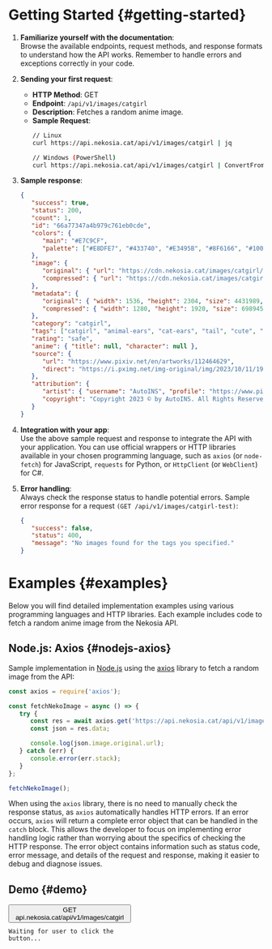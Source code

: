 [//]: # (Title: Getting Started - Nekosia API Docs)
[//]: # (Description: Introductory guide for Nekosia API, covering setup, sending requests, and handling errors.)
[//]: # (Tags: getting started, nekosia api getting started, nekosia api docs, api introduction, api guide, nekosia tutorial, api setup, api integration, api examples)
[//]: # (Canonical: getting-started)
[//]: # (Creation date: 2024-07-29)
[//]: # (Last update: 2024-11-06)
[//]: # (Contributors: N/A)

# Getting Started {#getting-started}
1. **Familiarize yourself with the documentation**:  
   Browse the available endpoints, request methods, and response formats to understand how the API works. Remember to handle errors and exceptions correctly in your code.

2. **Sending your first request**:
   - **HTTP Method**: GET
   - **Endpoint**: `/api/v1/images/catgirl`
   - **Description**: Fetches a random anime image.
   - **Sample Request**:
     ```bash
     // Linux
     curl https://api.nekosia.cat/api/v1/images/catgirl | jq

     // Windows (PowerShell)
     curl https://api.nekosia.cat/api/v1/images/catgirl | ConvertFrom-Json | ConvertTo-Json -Depth 10
     ```

3. **Sample response**:
   ```json
   {
      "success": true,
      "status": 200,
      "count": 1,
      "id": "66a77347a4b979c761eb0cde",
      "colors": {
         "main": "#E7C9CF",
         "palette": ["#E8DFE7", "#433740", "#E3495B", "#8F6166", "#100B10", "#A4AECB", "#F99E37", "#695054", "#4D537C", "#310E13", "#8485AF", "#CE7D81", "#3D1126", "#6E6D6B"]
      },
      "image": {
         "original": { "url": "https://cdn.nekosia.cat/images/catgirl/66a77347a4b979c761eb0cde.png", "extension": "png" },
         "compressed": { "url": "https://cdn.nekosia.cat/images/catgirl/66a77347a4b979c761eb0cde-compressed.jpg", "extension": "jpeg" }
      },
      "metadata": {
         "original": { "width": 1536, "height": 2304, "size": 4431989, "extension": "png" },
         "compressed": { "width": 1280, "height": 1920, "size": 698945, "extension": "jpeg" }
      },
      "category": "catgirl",
      "tags": ["catgirl", "animal-ears", "cat-ears", "tail", "cute", "young-girl", "cuteness-is-justice", "thighs", "white-thigh-high-socks", "thigh-high-socks", "red-ribbon", "long-hair"],
      "rating": "safe",
      "anime": { "title": null, "character": null },
      "source": {
         "url": "https://www.pixiv.net/en/artworks/112464629",
         "direct": "https://i.pximg.net/img-original/img/2023/10/11/19/15/45/112464629_p0.png"
      },
      "attribution": {
         "artist": { "username": "AutoINS", "profile": "https://www.pixiv.net/en/users/87833254" },
         "copyright": "Copyright 2023 © by AutoINS. All Rights Reserved."
      }
   }
   ```

4. **Integration with your app**:  
   Use the above sample request and response to integrate the API with your application.
   You can use official wrappers or HTTP libraries available in your chosen programming language, such as `axios` (or `node-fetch`) for JavaScript, `requests` for Python, or `HttpClient` (or `WebClient`) for C#.

5. **Error handling**:  
   Always check the response status to handle potential errors. Sample error response for a request `(GET /api/v1/images/catgirl-test)`:
   ```json
   {
      "success": false,
      "status": 400,
      "message": "No images found for the tags you specified."
   }
   ```


# Examples {#examples}
Below you will find detailed implementation examples using various programming languages and HTTP libraries. Each example includes code to fetch a random anime image from the Nekosia API.

## Node.js: Axios {#nodejs-axios}
Sample implementation in [Node.js](https://nodejs.org) using the [axios](https://www.npmjs.com/package/axios) library to fetch a random image from the API:

```js
const axios = require('axios');

const fetchNekoImage = async () => {
   try {
      const res = await axios.get('https://api.nekosia.cat/api/v1/images/catgirl');
      const json = res.data;

      console.log(json.image.original.url);
   } catch (err) {
      console.error(err.stack);
   }
};

fetchNekoImage();
```

When using the `axios` library, there is no need to manually check the response status, as `axios` automatically handles HTTP errors.
If an error occurs, `axios` will return a complete error object that can be handled in the `catch` block.
This allows the developer to focus on implementing error handling logic rather than worrying about the specifics of checking the HTTP response.
The error object contains information such as status code, error message, and details of the request and response, making it easier to debug and diagnose issues.

## Demo {#demo}

<div style="display: flex;">
    <div style="flex: 1; padding-right: 20px;">
        <div class="code-block">
            <button onclick="fetchNekoImage()">GET api.nekosia.cat/api/v1/images/catgirl</button>
        </div>
        <pre style="margin-top: 10px;"><code class="hljs language-json" id="response-container">Waiting for user to click the button...</code></pre>
    </div>
    <div style="flex: 1; display: flex; justify-content: center; align-items: center;">
        <img id="neko-image" style="max-width:100%;display:none;cursor:pointer;" onclick="openImageInNewTab()">
    </div>
</div>